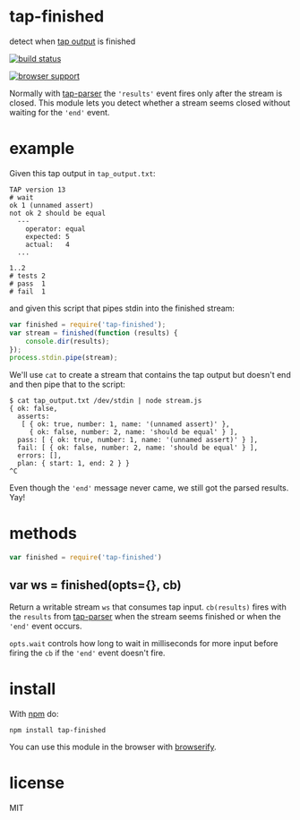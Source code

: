 # tap-finished

detect when [tap output](http://testanything.org) is finished

[![build status](https://secure.travis-ci.org/tapjs/tap-finished.png)](http://travis-ci.org/tapjs/tap-finished)

[![browser support](http://ci.testling.com/tapjs/tap-finished.png)](http://ci.testling.com/tapjs/tap-finished)

Normally with [tap-parser](https://github.com/tapjs/tap-parser) the
`'results'` event fires only after the stream is closed. This module lets you
detect whether a stream seems closed without waiting for the `'end'` event.

# example

Given this tap output in `tap_output.txt`:

```
TAP version 13
# wait
ok 1 (unnamed assert)
not ok 2 should be equal
  ---
    operator: equal
    expected: 5
    actual:   4
  ...

1..2
# tests 2
# pass  1
# fail  1
```

and given this script that pipes stdin into the finished stream:

``` js
var finished = require('tap-finished');
var stream = finished(function (results) {
    console.dir(results);
});
process.stdin.pipe(stream);
```

We'll use `cat` to create a stream that contains the tap output but doesn't end
and then pipe that to the script:

```
$ cat tap_output.txt /dev/stdin | node stream.js
{ ok: false,
  asserts:
   [ { ok: true, number: 1, name: '(unnamed assert)' },
     { ok: false, number: 2, name: 'should be equal' } ],
  pass: [ { ok: true, number: 1, name: '(unnamed assert)' } ],
  fail: [ { ok: false, number: 2, name: 'should be equal' } ],
  errors: [],
  plan: { start: 1, end: 2 } }
^C
```

Even though the `'end'` message never came, we still got the parsed results.
Yay!

# methods

``` js
var finished = require('tap-finished')
```

## var ws = finished(opts={}, cb)

Return a writable stream `ws` that consumes tap input.
`cb(results)` fires with the `results` from
[tap-parser](https://github.com/tapjs/tap-parser)
when the stream seems finished or when the `'end'` event occurs.

`opts.wait` controls how long to wait in milliseconds for more input before
firing the `cb` if the `'end'` event doesn't fire.

# install

With [npm](http://npmjs.org) do:

```
npm install tap-finished
```

You can use this module in the browser with [browserify](http://browserify.org).

# license

MIT
